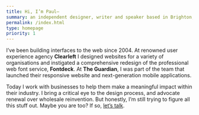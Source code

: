 ```yaml
---
title: Hi, I’m Paul—
summary: an independent designer, writer and speaker based in Brighton, England. I help responsible organisations make purposeful digital products.
permalink: /index.html
type: homepage
priority: 1
---
```

I’ve been building interfaces to the web since 2004. At renowned user experience agency **Clearleft** I designed websites for a variety of organisations and instigated a comprehensive redesign of the professional web font service, **Fontdeck**. At **The Guardian**, I was part of the team that launched their responsive website and next-generation mobile applications.

Today I work with businesses to help them make a meaningful impact within their industry. I bring a critical eye to the design process, and advocate renewal over wholesale reinvention. But honestly, I’m still trying to figure all this stuff out. Maybe you are too? If so, [let’s talk](/contact/).
